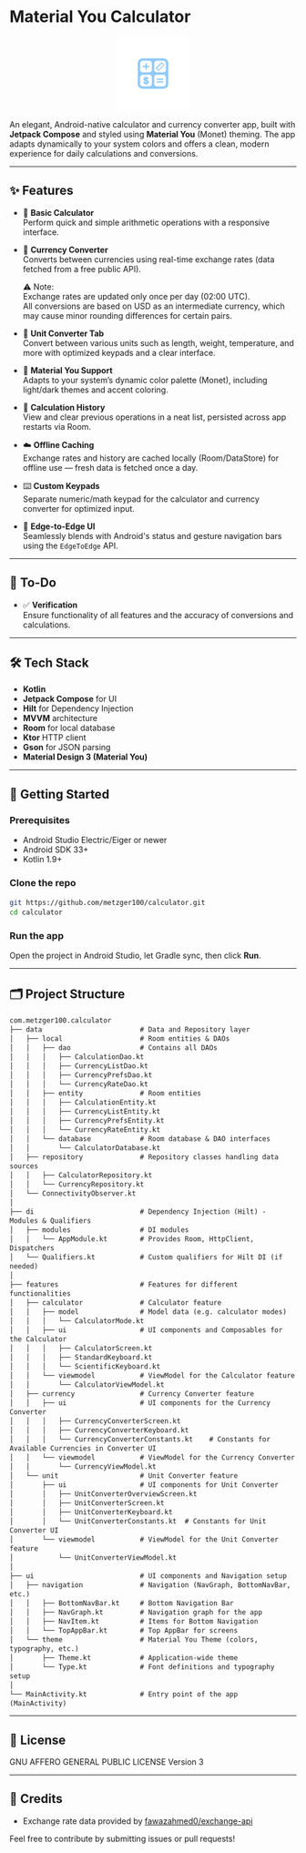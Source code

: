#  Material You Calculator

<p align="center">
  <img src="svg/ic_logo.svg" alt="Calculator Logo" width="128" />
</p>

An elegant, Android-native calculator and currency converter app, built with **Jetpack Compose** and styled using **Material You** (Monet) theming. The app adapts dynamically to your system colors and offers a clean, modern experience for daily calculations and conversions.

---

## ✨ Features

- 🧮 **Basic Calculator**  
  Perform quick and simple arithmetic operations with a responsive interface.

- 💱 **Currency Converter**  
  Converts between currencies using real-time exchange rates (data fetched from a free public API).

  ⚠️ Note:  
  Exchange rates are updated only once per day (02:00 UTC).  
  All conversions are based on USD as an intermediate currency, which may cause minor rounding differences for certain pairs.

- 🧳 **Unit Converter Tab**  
  Convert between various units such as length, weight, temperature, and more with optimized keypads and a clear interface.

- 🎨 **Material You Support**  
  Adapts to your system’s dynamic color palette (Monet), including light/dark themes and accent coloring.

- 💾 **Calculation History**  
  View and clear previous operations in a neat list, persisted across app restarts via Room.

- ☁️ **Offline Caching**  
  Exchange rates and history are cached locally (Room/DataStore) for offline use — fresh data is fetched once a day.

- ⌨️ **Custom Keypads**  
  Separate numeric/math keypad for the calculator and currency converter for optimized input.

- 📱 **Edge-to-Edge UI**  
  Seamlessly blends with Android's status and gesture navigation bars using the `EdgeToEdge` API.

---

## 🚧 To-Do

- ✅ **Verification**  
  Ensure functionality of all features and the accuracy of conversions and calculations.

---

## 🛠️ Tech Stack

- **Kotlin**  
- **Jetpack Compose** for UI  
- **Hilt** for Dependency Injection  
- **MVVM** architecture  
- **Room** for local database  
- **Ktor** HTTP client  
- **Gson** for JSON parsing  
- **Material Design 3 (Material You)**

---

## 🚀 Getting Started

### Prerequisites

- Android Studio Electric/Eiger or newer  
- Android SDK 33+  
- Kotlin 1.9+  

### Clone the repo

```bash
git https://github.com/metzger100/calculator.git
cd calculator
```

### Run the app

Open the project in Android Studio, let Gradle sync, then click **Run**.

---

## 🗂️ Project Structure

```
com.metzger100.calculator
├── data                        # Data and Repository layer
│   ├── local                   # Room entities & DAOs
│   │   ├── dao                 # Contains all DAOs
│   │   │   ├── CalculationDao.kt
│   │   │   ├── CurrencyListDao.kt
│   │   │   ├── CurrencyPrefsDao.kt
│   │   │   └── CurrencyRateDao.kt
│   │   ├── entity              # Room entities
│   │   │   ├── CalculationEntity.kt
│   │   │   ├── CurrencyListEntity.kt
│   │   │   ├── CurrencyPrefsEntity.kt
│   │   │   └── CurrencyRateEntity.kt
│   │   └── database            # Room database & DAO interfaces
│   │       └── CalculatorDatabase.kt
│   ├── repository              # Repository classes handling data sources
│   │   ├── CalculatorRepository.kt
│   │   └── CurrencyRepository.kt
│   └── ConnectivityObserver.kt
│
├── di                          # Dependency Injection (Hilt) - Modules & Qualifiers
│   ├── modules                 # DI modules
│   │   └── AppModule.kt        # Provides Room, HttpClient, Dispatchers
│   └── Qualifiers.kt           # Custom qualifiers for Hilt DI (if needed)
│
├── features                    # Features for different functionalities
│   ├── calculator              # Calculator feature
│   │   ├── model               # Model data (e.g. calculator modes)
│   │   │   └── CalculatorMode.kt
│   │   ├── ui                  # UI components and Composables for the Calculator
│   │   │   ├── CalculatorScreen.kt
│   │   │   ├── StandardKeyboard.kt
│   │   │   └── ScientificKeyboard.kt
│   │   └── viewmodel           # ViewModel for the Calculator feature
│   │       └── CalculatorViewModel.kt
│   ├── currency                # Currency Converter feature
│   │   ├── ui                  # UI components for the Currency Converter
│   │   │   ├── CurrencyConverterScreen.kt
│   │   │   ├── CurrencyConverterKeyboard.kt
│   │   │   └── CurrencyConverterConstants.kt    # Constants for Available Currencies in Converter UI
│   │   └── viewmodel           # ViewModel for the Currency Converter
│   │       └── CurrencyViewModel.kt
│   └── unit                    # Unit Converter feature
│       ├── ui                  # UI components for Unit Converter
│       │   ├── UnitConverterOverviewScreen.kt
│       │   ├── UnitConverterScreen.kt
│       │   ├── UnitConverterKeyboard.kt
│       │   └── UnitConverterConstants.kt  # Constants for Unit Converter UI
│       └── viewmodel           # ViewModel for the Unit Converter feature
│           └── UnitConverterViewModel.kt
│
├── ui                          # UI components and Navigation setup
│   ├── navigation              # Navigation (NavGraph, BottomNavBar, etc.)
│   │   ├── BottomNavBar.kt     # Bottom Navigation Bar
│   │   ├── NavGraph.kt         # Navigation graph for the app
│   │   ├── NavItem.kt          # Items for Bottom Navigation
│   │   └── TopAppBar.kt        # Top AppBar for screens
│   └── theme                   # Material You Theme (colors, typography, etc.)
│       ├── Theme.kt            # Application-wide theme
│       └── Type.kt             # Font definitions and typography setup
│
└── MainActivity.kt             # Entry point of the app (MainActivity)
```

---

## 📄 License

GNU AFFERO GENERAL PUBLIC LICENSE Version 3

---

## 🙌 Credits
 
- Exchange rate data provided by [fawazahmed0/exchange-api](https://github.com/fawazahmed0/exchange-api)

Feel free to contribute by submitting issues or pull requests!
